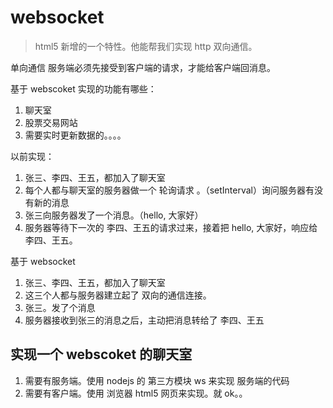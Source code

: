 # websocket

> html5 新增的一个特性。他能帮我们实现 http 双向通信。

单向通信
服务端必须先接受到客户端的请求，才能给客户端回消息。

基于 webscoket 实现的功能有哪些：

1. 聊天室
2. 股票交易网站
3. 需要实时更新数据的。。。。

以前实现：

1. 张三、李四、王五，都加入了聊天室
2. 每个人都与聊天室的服务器做一个 轮询请求 。（setInterval）询问服务器有没有新的消息
3. 张三向服务器发了一个消息。（hello, 大家好）
4. 服务器等待下一次的 李四、王五的请求过来，接着把 hello, 大家好，响应给李四、王五。

基于 websocket

1. 张三、李四、王五，都加入了聊天室
2. 这三个人都与服务器建立起了 双向的通信连接。
3. 张三。发了个消息
4. 服务器接收到张三的消息之后，主动把消息转给了 李四、王五

## 实现一个 webscoket 的聊天室

1. 需要有服务端。使用 nodejs 的 第三方模块 ws 来实现 服务端的代码
2. 需要有客户端。使用 浏览器 html5 网页来实现。就 ok。。
